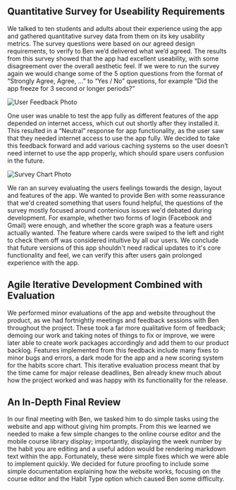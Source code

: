 ## Quantitative Survey for Useability Requirements
We talked to ten students and adults about their experience using the app and gathered quantitative survey data from them on its key usability metrics. The survey questions were based on our agreed design requirements, to verify to Ben we’d delivered what we’d agreed. The results from this survey showed that the app had excellent useability, with some disagreement over the overall aesthetic feel. If we were to run the survey again we would change some of the 5 option questions from the format of “Strongly Agree, Agree, …” to “Yes / No” questions, for example “Did the app freeze for 3 second or longer periods?”

![User Feedback Photo](https://raw.githubusercontent.com/simon-wh/66-Days/master/Portfolio%20A/Images/SPEFeedback.png)

One user was unable to test the app fully as different features of the app depended on internet access, which cut out shortly after they installed it. This resulted in a “Neutral” response for app functionality, as the user saw that they needed internet access to use the app fully. We decided to take this feedback forward and add various caching systems so the user doesn’t need internet to use the app properly, which should spare users confusion in the future.

![Survey Chart Photo](https://raw.githubusercontent.com/simon-wh/66-Days/master/Documentation/UserEval/Screenshot%202019-04-29%20at%2013.21.38.png)

We ran an survey evaluating the users feelings towards the design, layout and features of the app. We wanted to provide Ben with some reassurance that we'd created something that users found helpful, the questions of the survey mostly focused around contenious issues we'd debated during development. For example, whether two forms of login (Facebook and Gmail) were enough, and whether the score graph was a feature users actually wanted. The feature where cards were swiped to the left and right to check them off was considered intuitive by all our users. We conclude that future versions of this app shouldn't need radical updates to it's core functionality and feel, we can verify this after users gain prolonged experience with the app.

## Agile Iterative Development Combined with Evaluation
We performed minor evaluations of the app and website throughout the product, as we had fortnightly meetings and feedback sessions with Ben throughout the project. These took a far more qualitative form of feedback; demoing our work and taking notes of things to fix or improve, we were later able to create work packages accordingly and add them to our product backlog. Features implemented from this feedback include many fixes to minor bugs and errors, a dark mode for the app and a new scoring system for the habits score chart. This iterative evaluation process meant that by the time came for major release deadlines, Ben already knew much about how the project worked and was happy with its functionality for the release.

## An In-Depth Final Review 
In our final meeting with Ben, we tasked him to do simple tasks using the website and app without giving him prompts. From this we learned we needed to make a few simple changes to the online course editor and the mobile course library display; importantly, displaying the week number by the habit you are editing and a useful addon would be rendering markdown text within the app. Fortunately, these were simple fixes which we were able to implement quickly. We decided for future proofing to include some simple documentation explaining how the website works, focusing on the course editor and the Habit Type option which caused Ben some difficulty.
